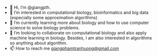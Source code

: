- 👋 Hi, I’m @giangpth. 
- 👀 I’m interested in computational biology, bioinformatics and big data (especially some approximation algorithms)  
- 🌱 I’m currently learning more about biology and how to use computer science to solve biology problems.
- 💞️ I’m looking to collaborate on computational biology and also apply machine learning in biology. Besides, I am also interested in algorithms so anything about algorithm.  
- 📫 How to reach me giangphamtranhuong@gmail.com

<!---
giangpth/giangpth is a ✨ special ✨ repository because its `README.md` (this file) appears on your GitHub profile.
You can click the Preview link to take a look at your changes.
--->
